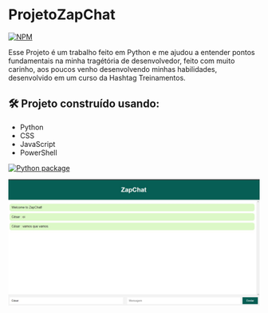 # ProjetoZapChat
[![NPM](https://img.shields.io/npm/l/react)](https://github.com/henriquearaujooficial/ZapChat/blob/main/LICENSE)

Esse Projeto é um trabalho feito em Python e me ajudou a entender pontos fundamentais na minha tragétória de desenvolvedor, feito com muito carinho, aos poucos venho desenvolvendo minhas habilidades, desenvolvido em um curso da Hashtag Treinamentos. 

## 🛠️ Projeto construído usando:
- Python
- CSS
- JavaScript
- PowerShell

[![Python package](https://github.com/henriquearaujooficial/ZapChat/actions/workflows/python-package.yml/badge.svg)](https://github.com/henriquearaujooficial/ZapChat/actions/workflows/python-package.yml)

![ProjetoZapChat](https://github.com/henriquearaujooficial/ZapChat/blob/main/WhatsApp.jpeg)
